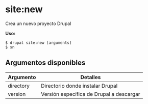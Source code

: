 # site:new
Crea un nuevo proyecto Drupal

**Uso:**
```
$ drupal site:new [arguments]
$ sn  
```

## Argumentos disponibles
Argumento | Detalles
---------|-------------
directory | Directorio donde instalar Drupal
version | Versión específica de Drupal a descargar

